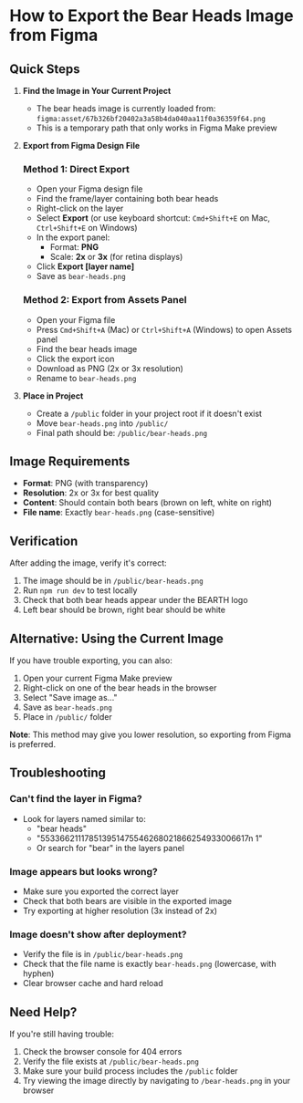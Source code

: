 # How to Export the Bear Heads Image from Figma

## Quick Steps

1. **Find the Image in Your Current Project**
   - The bear heads image is currently loaded from: `figma:asset/67b326bf20402a3a58b4da040aa11f0a36359f64.png`
   - This is a temporary path that only works in Figma Make preview

2. **Export from Figma Design File**
   
   ### Method 1: Direct Export
   - Open your Figma design file
   - Find the frame/layer containing both bear heads
   - Right-click on the layer
   - Select **Export** (or use keyboard shortcut: `Cmd+Shift+E` on Mac, `Ctrl+Shift+E` on Windows)
   - In the export panel:
     - Format: **PNG**
     - Scale: **2x** or **3x** (for retina displays)
   - Click **Export [layer name]**
   - Save as `bear-heads.png`

   ### Method 2: Export from Assets Panel
   - Open your Figma file
   - Press `Cmd+Shift+A` (Mac) or `Ctrl+Shift+A` (Windows) to open Assets panel
   - Find the bear heads image
   - Click the export icon
   - Download as PNG (2x or 3x resolution)
   - Rename to `bear-heads.png`

3. **Place in Project**
   - Create a `/public` folder in your project root if it doesn't exist
   - Move `bear-heads.png` into `/public/`
   - Final path should be: `/public/bear-heads.png`

## Image Requirements

- **Format**: PNG (with transparency)
- **Resolution**: 2x or 3x for best quality
- **Content**: Should contain both bears (brown on left, white on right)
- **File name**: Exactly `bear-heads.png` (case-sensitive)

## Verification

After adding the image, verify it's correct:

1. The image should be in `/public/bear-heads.png`
2. Run `npm run dev` to test locally
3. Check that both bear heads appear under the BEARTH logo
4. Left bear should be brown, right bear should be white

## Alternative: Using the Current Image

If you have trouble exporting, you can also:

1. Open your current Figma Make preview
2. Right-click on one of the bear heads in the browser
3. Select "Save image as..."
4. Save as `bear-heads.png`
5. Place in `/public/` folder

**Note**: This method may give you lower resolution, so exporting from Figma is preferred.

## Troubleshooting

### Can't find the layer in Figma?
- Look for layers named similar to:
  - "bear heads"
  - "553366211178513951475546268021866254933006617n 1"
  - Or search for "bear" in the layers panel

### Image appears but looks wrong?
- Make sure you exported the correct layer
- Check that both bears are visible in the exported image
- Try exporting at higher resolution (3x instead of 2x)

### Image doesn't show after deployment?
- Verify the file is in `/public/bear-heads.png`
- Check that the file name is exactly `bear-heads.png` (lowercase, with hyphen)
- Clear browser cache and hard reload

## Need Help?

If you're still having trouble:
1. Check the browser console for 404 errors
2. Verify the file exists at `/public/bear-heads.png`
3. Make sure your build process includes the `/public` folder
4. Try viewing the image directly by navigating to `/bear-heads.png` in your browser
